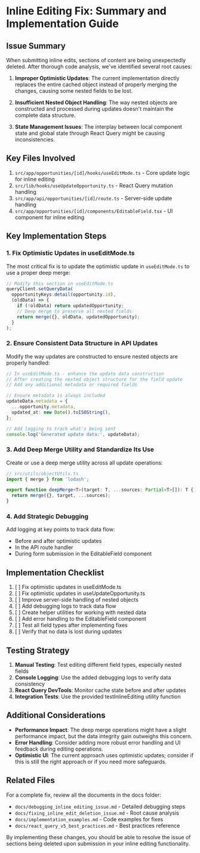 # Inline Editing Fix: Summary and Implementation Guide

## Issue Summary

When submitting inline edits, sections of content are being unexpectedly deleted. After thorough code analysis, we've identified several root causes:

1. **Improper Optimistic Updates**: The current implementation directly replaces the entire cached object instead of properly merging the changes, causing some nested fields to be lost.

2. **Insufficient Nested Object Handling**: The way nested objects are constructed and processed during updates doesn't maintain the complete data structure.

3. **State Management Issues**: The interplay between local component state and global state through React Query might be causing inconsistencies.

## Key Files Involved

1. `src/app/opportunities/[id]/hooks/useEditMode.ts` - Core update logic for inline editing
2. `src/lib/hooks/useUpdateOpportunity.ts` - React Query mutation handling
3. `src/app/api/opportunities/[id]/route.ts` - Server-side update handling
4. `src/app/opportunities/[id]/components/EditableField.tsx` - UI component for inline editing

## Key Implementation Steps

### 1. Fix Optimistic Updates in useEditMode.ts

The most critical fix is to update the optimistic update in `useEditMode.ts` to use a proper deep merge:

```typescript
// Modify this section in useEditMode.ts
queryClient.setQueryData(
  opportunityKeys.detail(opportunity.id),
  (oldData) => {
    if (!oldData) return updatedOpportunity;
    // Deep merge to preserve all nested fields
    return merge({}, oldData, updatedOpportunity);
  }
);
```

### 2. Ensure Consistent Data Structure in API Updates

Modify the way updates are constructed to ensure nested objects are properly handled:

```typescript
// In useEditMode.ts - enhance the update data construction
// After creating the nested object structure for the field update
// Add any additional metadata or required fields

// Ensure metadata is always included
updateData.metadata = {
  ...opportunity.metadata,
  updated_at: new Date().toISOString(),
};

// Add logging to track what's being sent
console.log('Generated update data:', updateData);
```

### 3. Add Deep Merge Utility and Standardize Its Use

Create or use a deep merge utility across all update operations:

```typescript
// src/utils/objectUtils.ts
import { merge } from 'lodash';

export function deepMerge<T>(target: T, ...sources: Partial<T>[]): T {
  return merge({}, target, ...sources);
}
```

### 4. Add Strategic Debugging

Add logging at key points to track data flow:

- Before and after optimistic updates
- In the API route handler
- During form submission in the EditableField component

## Implementation Checklist

1. [ ] Fix optimistic updates in useEditMode.ts
2. [ ] Fix optimistic updates in useUpdateOpportunity.ts  
3. [ ] Improve server-side handling of nested objects
4. [ ] Add debugging logs to track data flow
5. [ ] Create helper utilities for working with nested data
6. [ ] Add error handling to the EditableField component
7. [ ] Test all field types after implementing fixes
8. [ ] Verify that no data is lost during updates

## Testing Strategy

1. **Manual Testing**: Test editing different field types, especially nested fields
2. **Console Logging**: Use the added debugging logs to verify data consistency
3. **React Query DevTools**: Monitor cache state before and after updates
4. **Integration Tests**: Use the provided testInlineEditing utility function

## Additional Considerations

- **Performance Impact**: The deep merge operations might have a slight performance impact, but the data integrity gain outweighs this concern.
- **Error Handling**: Consider adding more robust error handling and UI feedback during editing operations.
- **Optimistic UI**: The current approach uses optimistic updates; consider if this is still the right approach or if you need more safeguards.

## Related Files

For a complete fix, review all the documents in the docs folder:

- `docs/debugging_inline_editing_issue.md` - Detailed debugging steps
- `docs/fixing_inline_edit_deletion_issue.md` - Root cause analysis
- `docs/implementation_examples.md` - Code examples for fixes
- `docs/react_query_v5_best_practices.md` - Best practices reference

By implementing these changes, you should be able to resolve the issue of sections being deleted upon submission in your inline editing functionality. 